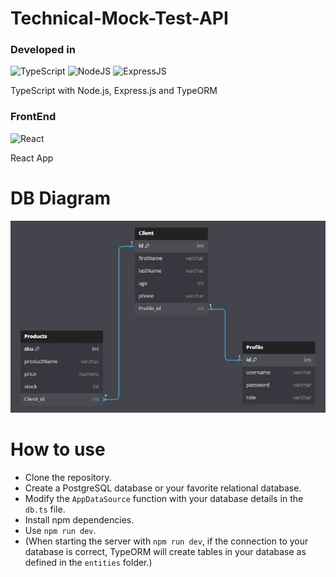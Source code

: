 # Technical-Mock-Test-API

### Developed in
![TypeScript](https://img.icons8.com/color/48/000000/typescript.png) 
![NodeJS](https://img.icons8.com/fluency/48/node-js.png)
![ExpressJS](https://img.icons8.com/office/16/express-js.png)
<p>TypeScript with Node.js, Express.js and TypeORM</p>


### FrontEnd
![React](https://img.icons8.com/color/48/000000/react-native.png)
<p>React App</p>

# DB Diagram
![Logo](DB-diagram.png)

# How to use
- Clone the repository.
- Create a PostgreSQL database or your favorite relational database.
- Modify the `AppDataSource` function with your database details in the `db.ts` file.
- Install npm dependencies.
- Use `npm run dev`.
- (When starting the server with `npm run dev`, if the connection to your database is correct, TypeORM will create tables in your database as defined in the `entities` folder.)

